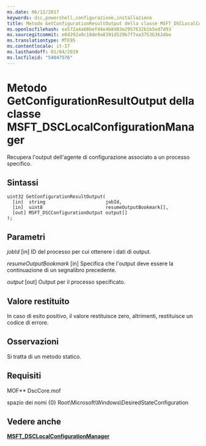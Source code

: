 ```yaml
---
ms.date: 06/12/2017
keywords: dsc,powershell,configurazione,installazione
title: Metodo GetConfigurationResultOutput della classe MSFT_DSCLocalConfigurationManager
ms.openlocfilehash: ea572a4a66befd4e4b8d83e2957632b1b5ed7d93
ms.sourcegitcommit: e04292a9c10de9a8391d529b7f7aa3753b362dbe
ms.translationtype: MTE95
ms.contentlocale: it-IT
ms.lasthandoff: 01/04/2019
ms.locfileid: "54047576"
---
```

# <a name="getconfigurationresultoutput-method-of-the-msftdsclocalconfigurationmanager-class"></a>Metodo GetConfigurationResultOutput della classe MSFT_DSCLocalConfigurationManager

Recupera l'output dell'agente di configurazione associato a un processo specifico.

## <a name="syntax"></a>Sintassi

```mof
uint32 GetConfigurationResultOutput(
  [in]  string                      jobId,
  [in]  uint8                       resumeOutputBookmark[],
  [out] MSFT_DSCConfigurationOutput output[]
);
```

## <a name="parameters"></a>Parametri

*jobId* \[in\] ID del processo per cui ottenere i dati di output.

*resumeOutputBookmark* \[in\] Specifica che l'output deve essere la continuazione di un segnalibro precedente.

*output* \[out\] Output per il processo specificato.

## <a name="return-value"></a>Valore restituito

In caso di esito positivo, il valore restituisce zero, altrimenti, restituisce un codice di errore.

## <a name="remarks"></a>Osservazioni

Si tratta di un metodo statico.

## <a name="requirements"></a>Requisiti

MOF** DscCore.mof

spazio dei nomi {0} Root\Microsoft\Windows\DesiredStateConfiguration

## <a name="see-also"></a>Vedere anche

[**MSFT_DSCLocalConfigurationManager**](msft-dsclocalconfigurationmanager.md)